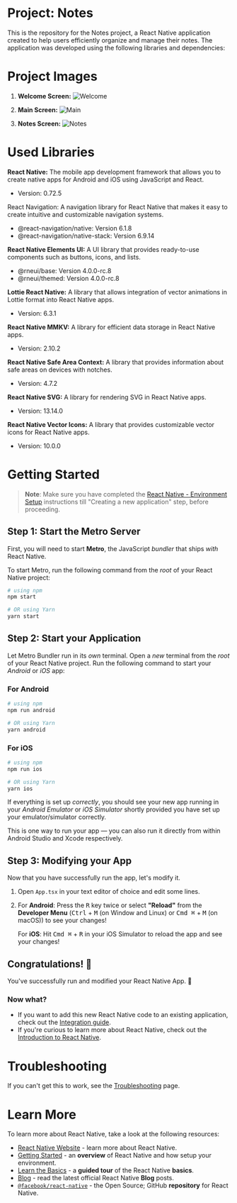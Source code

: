 # Project: **Notes**

This is the repository for the Notes project, a React Native application created to help users efficiently organize and manage their notes. The application was developed using the following libraries and dependencies:

# Project Images

1. **Welcome Screen:**
   ![Welcome](https://drive.google.com/file/d/1ICD-f8QowpH9NeHD5z1VDcm_EIv4zZLr/view?usp=sharing)

2. **Main Screen:**
   ![Main](https://drive.google.com/file/d/17IikmScDZOrAEjexLWKoBtEa_meqEmr7/view?usp=sharing)

3. **Notes Screen:**
   ![Notes](https://drive.google.com/file/d/1YPnLMaYhmR1Jc9PiCh3FJb0oV5oYisOk/view?usp=sharing)

# Used Libraries

**React Native:** The mobile app development framework that allows you to create native apps for Android and iOS using JavaScript and React.
- Version: 0.72.5


React Navigation: A navigation library for React Native that makes it easy to create intuitive and customizable navigation systems.
- @react-navigation/native: Version 6.1.8
- @react-navigation/native-stack: Version 6.9.14

**React Native Elements UI:** A UI library that provides ready-to-use components such as buttons, icons, and lists.
- @rneui/base: Version 4.0.0-rc.8
- @rneui/themed: Version 4.0.0-rc.8

**Lottie React Native:** A library that allows integration of vector animations in Lottie format into React Native apps.
- Version: 6.3.1

**React Native MMKV:** A library for efficient data storage in React Native apps.
- Version: 2.10.2

**React Native Safe Area Context:** A library that provides information about safe areas on devices with notches.
- Version: 4.7.2


**React Native SVG:** A library for rendering SVG in React Native apps.
- Version: 13.14.0

**React Native Vector Icons:** A library that provides customizable vector icons for React Native apps.
- Version: 10.0.0

# Getting Started

>**Note**: Make sure you have completed the [React Native - Environment Setup](https://reactnative.dev/docs/environment-setup) instructions till "Creating a new application" step, before proceeding.

## Step 1: Start the Metro Server

First, you will need to start **Metro**, the JavaScript _bundler_ that ships _with_ React Native.

To start Metro, run the following command from the _root_ of your React Native project:

```bash
# using npm
npm start

# OR using Yarn
yarn start
```

## Step 2: Start your Application

Let Metro Bundler run in its _own_ terminal. Open a _new_ terminal from the _root_ of your React Native project. Run the following command to start your _Android_ or _iOS_ app:

### For Android

```bash
# using npm
npm run android

# OR using Yarn
yarn android
```

### For iOS

```bash
# using npm
npm run ios

# OR using Yarn
yarn ios
```

If everything is set up _correctly_, you should see your new app running in your _Android Emulator_ or _iOS Simulator_ shortly provided you have set up your emulator/simulator correctly.

This is one way to run your app — you can also run it directly from within Android Studio and Xcode respectively.

## Step 3: Modifying your App

Now that you have successfully run the app, let's modify it.

1. Open `App.tsx` in your text editor of choice and edit some lines.
2. For **Android**: Press the <kbd>R</kbd> key twice or select **"Reload"** from the **Developer Menu** (<kbd>Ctrl</kbd> + <kbd>M</kbd> (on Window and Linux) or <kbd>Cmd ⌘</kbd> + <kbd>M</kbd> (on macOS)) to see your changes!

   For **iOS**: Hit <kbd>Cmd ⌘</kbd> + <kbd>R</kbd> in your iOS Simulator to reload the app and see your changes!

## Congratulations! :tada:

You've successfully run and modified your React Native App. :partying_face:

### Now what?

- If you want to add this new React Native code to an existing application, check out the [Integration guide](https://reactnative.dev/docs/integration-with-existing-apps).
- If you're curious to learn more about React Native, check out the [Introduction to React Native](https://reactnative.dev/docs/getting-started).

# Troubleshooting

If you can't get this to work, see the [Troubleshooting](https://reactnative.dev/docs/troubleshooting) page.

# Learn More

To learn more about React Native, take a look at the following resources:

- [React Native Website](https://reactnative.dev) - learn more about React Native.
- [Getting Started](https://reactnative.dev/docs/environment-setup) - an **overview** of React Native and how setup your environment.
- [Learn the Basics](https://reactnative.dev/docs/getting-started) - a **guided tour** of the React Native **basics**.
- [Blog](https://reactnative.dev/blog) - read the latest official React Native **Blog** posts.
- [`@facebook/react-native`](https://github.com/facebook/react-native) - the Open Source; GitHub **repository** for React Native.
